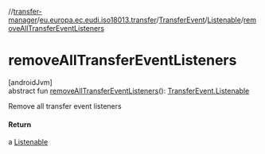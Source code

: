 //[transfer-manager](../../../../index.md)/[eu.europa.ec.eudi.iso18013.transfer](../../index.md)/[TransferEvent](../index.md)/[Listenable](index.md)/[removeAllTransferEventListeners](remove-all-transfer-event-listeners.md)

# removeAllTransferEventListeners

[androidJvm]\
abstract fun [removeAllTransferEventListeners](remove-all-transfer-event-listeners.md)(): [TransferEvent.Listenable](index.md)

Remove all transfer event listeners

#### Return

a [Listenable](index.md)
